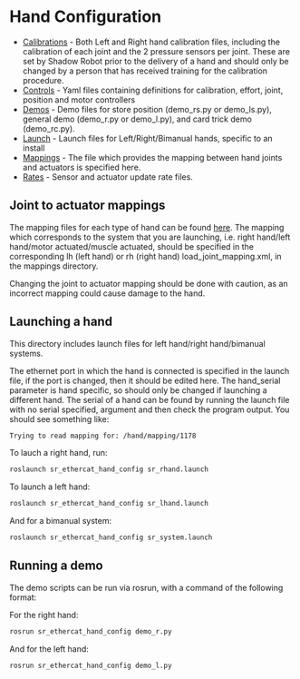 Hand Configuration
==================

* [Calibrations](calibrations) - Both Left and Right hand calibration files, including the calibration of each joint and the 2 pressure sensors per joint. These are set by Shadow Robot prior to the delivery of a hand and should only be changed by a person that has received training for the calibration procedure.
* [Controls](controls) - Yaml files containing definitions for calibration, effort, joint, position and motor controllers
* [Demos](demos) - Demo files for store position (demo_rs.py or demo_ls.py), general demo (demo_r.py or demo_l.py), and card trick demo (demo_rc.py).
* [Launch](launch) - Launch files for Left/Right/Bimanual hands, specific to an install
* [Mappings](mappings) - The file which provides the mapping between hand joints and actuators is specified here. 
* [Rates](rates) - Sensor and actuator update rate files.

## Joint to actuator mappings
The mapping files for each type of hand can be found [here](https://github.com/shadow-robot/sr-ros-interface-ethercat/tree/indigo-devel/sr_edc_launch/mappings/default_mappings). The mapping which corresponds to the system that you are launching, i.e. right hand/left hand/motor actuated/muscle actuated, should be specified in the corresponding lh (left hand) or rh (right hand) load_joint_mapping.xml, in the mappings directory. 

Changing the joint to actuator mapping should be done with caution, as an incorrect mapping could cause damage to the hand.

## Launching a hand
This directory includes launch files for left hand/right hand/bimanual systems.

The ethernet port in which the hand is connected is specified in the launch file, if the port is changed, then it should be edited here. The hand_serial parameter is hand specific, so should only be changed if launching a different hand. The serial of a hand can be found by running the launch file with no serial specified, argument and then check the program output. You should see something like:
```bash
Trying to read mapping for: /hand/mapping/1178
```
To lauch a right hand, run:

```bash
roslaunch sr_ethercat_hand_config sr_rhand.launch
```
To launch a left hand:
```bash
roslaunch sr_ethercat_hand_config sr_lhand.launch
```
And for a bimanual system:
```bash
roslaunch sr_ethercat_hand_config sr_system.launch
```

## Running a demo
The demo scripts can be run via rosrun, with a command of the following format:

For the right hand:
```bash
rosrun sr_ethercat_hand_config demo_r.py
```

And for the left hand:
```bash
rosrun sr_ethercat_hand_config demo_l.py
```